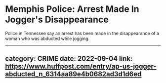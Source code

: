 # Memphis Police: Arrest Made In Jogger's Disappearance

Police in Tennessee say an arrest has been made in the disappearance of a woman who was abducted while jogging.

---
category: CRIME
date: 2022-09-04
link: https://www.huffpost.com/entry/ap-us-jogger-abducted_n_6314aa89e4b0682ad3d1d6ed
---
